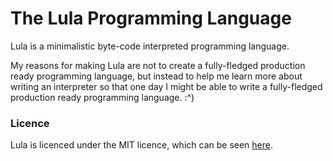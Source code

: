 # The Lula Programming Language

Lula is a minimalistic byte-code interpreted programming language.

My reasons for making Lula are not to create a fully-fledged production ready
programming language, but instead to help me learn more about writing an
interpreter so that one day I might be able to write a fully-fledged production
ready programming language. :^)

### Licence

Lula is licenced under the MIT licence, which can be seen [here](./LICENCE).
